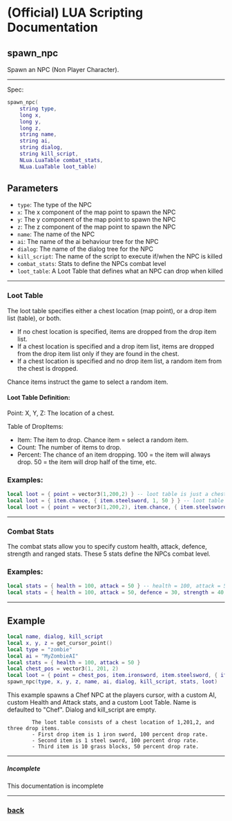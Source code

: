 
# (Official) LUA Scripting Documentation

## spawn_npc

Spawn an NPC (Non Player Character).

___

Spec:

```lua
spawn_npc(
	string type,
	long x,
	long y,
	long z,
	string name,
	string ai,
	string dialog,
	string kill_script,
	NLua.LuaTable combat_stats,
	NLua.LuaTable loot_table)
```

## Parameters

- `type`: The type of the NPC
- `x`: The x component of the map point to spawn the NPC
- `y`: The y component of the map point to spawn the NPC
- `z`: The z component of the map point to spawn the NPC
- `name`: The name of the NPC
- `ai`: The name of the ai behaviour tree for the NPC
- `dialog`: The name of the dialog tree for the NPC
- `kill_script`: The name of the script to execute if/when the NPC is killed
- `combat_stats`: Stats to define the NPCs combat level
- `loot_table`: A Loot Table that defines what an NPC can drop when killed

___

### Loot Table
The loot table specifies either a chest location (map point), or a drop item list (table), or both.
- If no chest location is specified, items are dropped from the drop item list.
- If a chest location is specified and a drop item list, items are dropped from the drop item list only if they are found in the chest.
- If a chest location is specified and no drop item list, a random item from the chest is dropped.

Chance items instruct the game to select a random item.

#### Loot Table Definition:

Point: X, Y, Z: The location of a chest.

Table of DropItems:
- Item: The item to drop. Chance item = select a random item.
- Count: The number of items to drop.
- Percent: The chance of an item dropping. 100 = the item will always drop. 50 = the item will drop half of the time, etc.

### Examples:
```lua
local loot = { point = vector3(1,200,2) } -- loot table is just a chest location
local loot = { item.chance, { item.steelsword, 1, 50 } } -- loot table is a chance item and a steelsword with a 50 percent drop rate.
local loot = { point = vector3(1,200,2), item.chance, { item.steelsword, 1, 50 } } -- loot table is a chest location, chance item and a sword with a 50 percent drop rate.
```
___
### Combat Stats
The combat stats allow you to specify custom health, attack, defence, strength and ranged stats. These 5 stats define the NPCs combat level.

### Examples:
```lua
local stats = { health = 100, attack = 50 } -- health = 100, attack = 50, defence = 1, strength = 1, ranged = 1
local stats = { health = 100, attack = 50, defence = 30, strength = 40, ranged = 10 } -- health = 100, attack = 50, defence = 30, strength = 40, ranged = 10
```


___

## Example

```lua
local name, dialog, kill_script
local x, y, z = get_cursor_point()
local type = "zombie"
local ai = "MyZombieAI"
local stats = { health = 100, attack = 50 }
local chest_pos = vector3(1, 201, 2)
local loot = { point = chest_pos, item.ironsword, item.steelsword, { item.grass, 10, 50 } }
spawn_npc(type, x, y, z, name, ai, dialog, kill_script, stats, loot)
```

This example spawns a Chef NPC at the players cursor, with a custom AI, custom Health and Attack stats, and a custom Loot Table.
            Name is defaulted to "Chef". Dialog and kill_script are empty.
            
            The loot table consists of a chest location of 1,201,2, and three drop items.
            - First drop item is 1 iron sword, 100 percent drop rate.
            - Second item is 1 steel sword, 100 percent drop rate.
            - Third item is 10 grass blocks, 50 percent drop rate.

___

##### Incomplete

This documentation is incomplete

___

### [back](../npcs)
